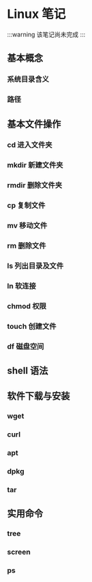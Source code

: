 # Linux 笔记
:::warning 该笔记尚未完成
:::

## 基本概念
### 系统目录含义

### 路径

## 基本文件操作
### cd 进入文件夹

### mkdir 新建文件夹

### rmdir 删除文件夹

### cp 复制文件

### mv 移动文件

### rm 删除文件

### ls 列出目录及文件

### ln 软连接

### chmod 权限

### touch 创建文件

### df 磁盘空间

## shell 语法

## 软件下载与安装
### wget

### curl

### apt

### dpkg

### tar

## 实用命令
### tree

### screen

### ps
